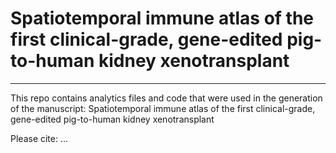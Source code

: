 # Spatiotemporal immune atlas of the first clinical-grade, gene-edited pig-to-human kidney xenotransplant
***
This repo contains analytics files and code that were used in the generation of the manuscript: Spatiotemporal immune atlas of the first clinical-grade, gene-edited pig-to-human kidney xenotransplant

Please cite: ...
